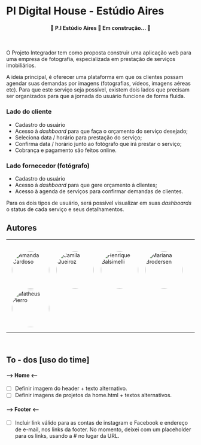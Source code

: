 # PI Digital House - Estúdio Aires

<h4 align="center"> 
	🚧  P.I Estúdio Aires 🚀 Em construção...  🚧
</h4>
<br/>

O Projeto Integrador tem como proposta construir uma aplicação web para uma empresa de fotografia, especializada em prestação de serviços imobiliários.

A ideia principal, é oferecer uma plataforma em que os clientes possam agendar suas demandas por imagens (fotografias, vídeos, imagens aéreas etc). Para que este serviço seja possível, existem dois lados que precisam ser organizados para que a jornada do usuário funcione de forma fluida.

### Lado do cliente

- Cadastro do usuário
- Acesso à _dashboard_ para que faça o orçamento do serviço desejado;
- Seleciona data / horário para prestação do serviço;
- Confirma data / horário junto ao fotógrafo que irá prestar o serviço;
- Cobrança e pagamento são feitos online.

### Lado fornecedor (fotógrafo)

- Cadastro do usuário
- Acesso à _dashboard_ para que gere orçamento à clientes;
- Acesso à agenda de serviços para confirmar demandas de clientes.

Para os dois tipos de usuário, será possível visualizar em suas _dashboards_ o status de cada serviço e seus detalhamentos.

## Autores
----

<br/>

<div>
    <a href="https://github.com/orgs/PI-DigitalHouse/people/cardoso24"><img style="border-radius: 50%;" src="https://media-exp1.licdn.com/dms/image/C4D03AQEHgkDzrGHAfA/profile-displayphoto-shrink_800_800/0/1586794626624?e=1623283200&v=beta&t=WiFfcYFIHBB3P3U9xD1mg2LmLUjcN9uuyK4dKu5dfjw" width="100px;" alt="Amanda Cardoso"/></a>
    <a href="https://github.com/camimq"> <img style="border-radius: 50%;" src="https://avatars.githubusercontent.com/u/7540283?s=400&u=3f8c64bb5cdec217f324f3947af502d62566d3b9&v=4" width="100px;" alt="Camila Queiroz"/></a>
    <a href="https://github.com/orgs/PI-DigitalHouse/people/henriquepbalsimelli"> <img style="border-radius: 50%;" src="https://media-exp1.licdn.com/dms/image/C4D03AQEyKvQ1FNuMNw/profile-displayphoto-shrink_800_800/0/1605117347153?e=1623283200&v=beta&t=Ta-R0uf1t_NoQOTyo6fynJdbBbjsO2oUL9LwXYl2mXo" width="100px;" alt="Henrique Balsimelli"/></a>
    <a href="https://www.linkedin.com/in/mariana-pinheiro-brodersen-ela-she-ella-93868314a/"><img style="border-radius: 50%;" src="https://media-exp1.licdn.com/dms/image/C4D03AQGet47hjBW6UQ/profile-displayphoto-shrink_800_800/0/1597851377503?e=1623283200&v=beta&t=IRZF3S-7sexHuraYGdH--ZsEvtdoy_ORtLgUKILgyto" width="100px;" alt="Mariana Brodersen"/></a>
    <a href="https://www.linkedin.com/in/mariana-pinheiro-brodersen-ela-she-ella-93868314a/"><img style="border-radius: 50%;" src="https://media-exp1.licdn.com/dms/image/C5635AQFQEnkJuPgHqA/profile-framedphoto-shrink_800_800/0/1617670015429?e=1618009200&v=beta&t=FNylmBc0_BIc3ka2ftuSotbDfEdhQfMQ5TtRPfk5zlQ" width="100px;" alt="Matheus Pierro"/></a>
    

</div>

<style>

    a {
        margin-left: 15px
    }
</style>

---
<br/>

## To - dos [uso do time]

#### --> Home <--

- [ ] Definir imagem do header + texto alternativo.
- [ ] Definir imagens de projetos da home.html + textos alternativos.

#### --> Footer <--

- [ ] Incluir link válido para as contas de instagram e Facebook e endereço de e-mail, nos links da footer. No momento, deixei com um placeholder para os links, usando a # no lugar da URL.
